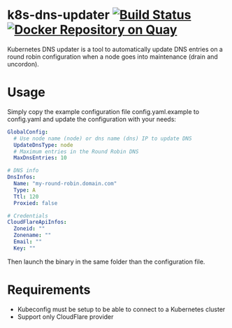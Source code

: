 # k8s-dns-updater [![Build Status](https://travis-ci.org/MySocialApp/k8s-dns-updater.svg?branch=master)](https://travis-ci.org/MySocialApp/k8s-dns-updater) [![Docker Repository on Quay](https://quay.io/repository/mysocialapp/k8s-dns-updater/status "Docker Repository on Quay")](https://quay.io/repository/mysocialapp/k8s-dns-updater)

Kubernetes DNS updater is a tool to automatically update DNS entries on a round robin configuration when a node goes into maintenance (drain and uncordon).

# Usage

Simply copy the example configuration file config.yaml.example to config.yaml and update the configuration with your needs:

```yaml
GlobalConfig:
  # Use node name (node) or dns name (dns) IP to update DNS
  UpdateDnsType: node
  # Maximum entries in the Round Robin DNS
  MaxDnsEntries: 10

# DNS info
DnsInfos:
  Name: "my-round-robin.domain.com"
  Type: A
  Ttl: 120
  Proxied: false

# Credentials
CloudFlareApiInfos:
  Zoneid: ""
  Zonename: ""
  Email: ""
  Key: ""
```

Then launch the binary in the same folder than the configuration file.

# Requirements

* Kubeconfig must be setup to be able to connect to a Kubernetes cluster
* Support only CloudFlare provider
